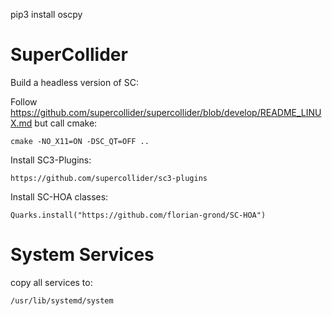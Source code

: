 

 pip3 install oscpy


# SuperCollider

Build a headless version of SC:

Follow https://github.com/supercollider/supercollider/blob/develop/README_LINUX.md but call cmake:

    cmake -NO_X11=ON -DSC_QT=OFF ..

Install SC3-Plugins:

    https://github.com/supercollider/sc3-plugins

Install SC-HOA classes:

    Quarks.install("https://github.com/florian-grond/SC-HOA")

# System Services

copy all services to:

    /usr/lib/systemd/system
